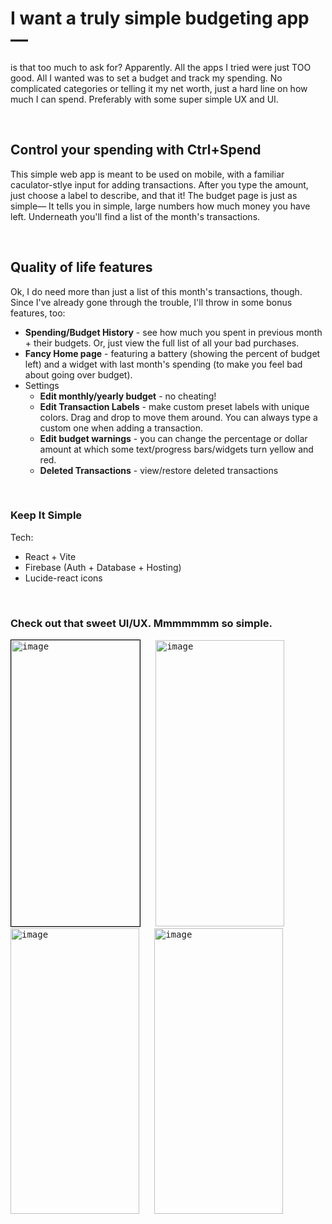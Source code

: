# I want a truly simple budgeting app—

is that too much to ask for? Apparently. All the apps I tried were just TOO good. All I wanted was to set a budget and track my spending. No complicated categories or telling it my net worth, just a hard line on how much I can spend. Preferably with some super simple UX and UI.

&nbsp;
## Control your spending with Ctrl+Spend

This simple web app is meant to be used on mobile, with a familiar caculator-stlye input for adding transactions. After you type the amount, just choose a label to describe, and that it!
The budget page is just as simple— It tells you in simple, large numbers how much money you have left. Underneath you'll find a list of the month's transactions.

&nbsp;
## Quality of life features

Ok, I do need more than just a list of this month's transactions, though. Since I've already gone through the trouble, I'll throw in some bonus features, too:
- **Spending/Budget History** - see how much you spent in previous month + their budgets. Or, just view the full list of all your bad purchases.
- **Fancy Home page** - featuring a battery (showing the percent of budget left) and a widget with last month's spending (to make you feel bad about going over budget).
- Settings
  - **Edit monthly/yearly budget** - no cheating!
  - **Edit Transaction Labels** - make custom preset labels with unique colors. Drag and drop to move them around. You can always type a custom one when adding a transaction.
  - **Edit budget warnings** - you can change the percentage or dollar amount at which some text/progress bars/widgets turn yellow and red.
  - **Deleted Transactions** - view/restore deleted transactions


&nbsp;
### Keep It Simple
Tech:
- React + Vite
- Firebase (Auth + Database + Hosting)
- Lucide-react icons

&nbsp;
### Check out that sweet UI/UX. Mmmmmmm so simple.
<kbd>
  <img style="border: 1px solid black;" width="206" height="457.5" alt="image" src="https://github.com/user-attachments/assets/8eabc8d5-b841-4df6-bd28-50dd860baed7" />
</kbd>
&nbsp;
&nbsp;
<kbd>
  <img width="206" height="457.5" alt="image" src="https://github.com/user-attachments/assets/a656ab1a-bdf3-4d71-b190-e049cc470ed8" /> 
</kbd>
&nbsp;
&nbsp;
<kbd>
  <img width="206" height="457.5" alt="image" src="https://github.com/user-attachments/assets/5a66cac2-8463-4d24-a526-54d048ee6409" />
</kbd>
&nbsp;
&nbsp;
<kbd>
  <img width="206" height="457.5" alt="image" src="https://github.com/user-attachments/assets/9fd777a6-2e3a-4240-88e5-9275050063f3" />
</kbd>

